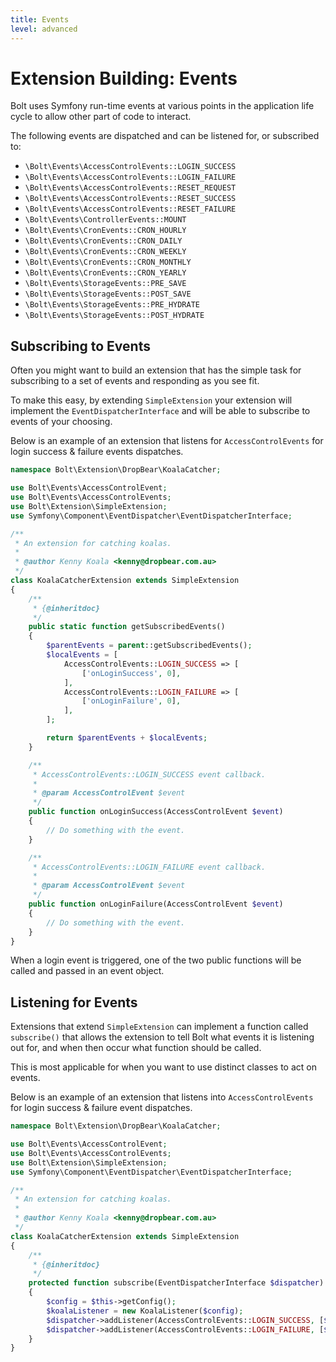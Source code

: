 ```yaml
---
title: Events
level: advanced
---
```

Extension Building: Events
==========================

Bolt uses Symfony run-time events at various points in the application life
cycle to allow other part of code to interact.

The following events are dispatched and can be listened for, or subscribed to:

  * `\Bolt\Events\AccessControlEvents::LOGIN_SUCCESS`
  * `\Bolt\Events\AccessControlEvents::LOGIN_FAILURE`
  * `\Bolt\Events\AccessControlEvents::RESET_REQUEST`
  * `\Bolt\Events\AccessControlEvents::RESET_SUCCESS`
  * `\Bolt\Events\AccessControlEvents::RESET_FAILURE`
  * `\Bolt\Events\ControllerEvents::MOUNT`
  * `\Bolt\Events\CronEvents::CRON_HOURLY`
  * `\Bolt\Events\CronEvents::CRON_DAILY`
  * `\Bolt\Events\CronEvents::CRON_WEEKLY`
  * `\Bolt\Events\CronEvents::CRON_MONTHLY`
  * `\Bolt\Events\CronEvents::CRON_YEARLY`
  * `\Bolt\Events\StorageEvents::PRE_SAVE`
  * `\Bolt\Events\StorageEvents::POST_SAVE`
  * `\Bolt\Events\StorageEvents::PRE_HYDRATE`
  * `\Bolt\Events\StorageEvents::POST_HYDRATE`


Subscribing to Events
------------------------

Often you might want to build an extension that has the simple task for
subscribing to a set of events and responding as you see fit.

To make this easy, by extending `SimpleExtension` your extension will implement
the `EventDispatcherInterface` and will be able to subscribe to events of your
choosing.

Below is an example of an extension that listens for `AccessControlEvents` for
login success & failure events dispatches.

```php
namespace Bolt\Extension\DropBear\KoalaCatcher;

use Bolt\Events\AccessControlEvent;
use Bolt\Events\AccessControlEvents;
use Bolt\Extension\SimpleExtension;
use Symfony\Component\EventDispatcher\EventDispatcherInterface;

/**
 * An extension for catching koalas.
 *
 * @author Kenny Koala <kenny@dropbear.com.au>
 */
class KoalaCatcherExtension extends SimpleExtension
{
    /**
     * {@inheritdoc}
     */
    public static function getSubscribedEvents()
    {
        $parentEvents = parent::getSubscribedEvents();
        $localEvents = [
            AccessControlEvents::LOGIN_SUCCESS => [
                ['onLoginSuccess', 0],
            ],
            AccessControlEvents::LOGIN_FAILURE => [
                ['onLoginFailure', 0],
            ],
        ];

        return $parentEvents + $localEvents;
    }

    /**
     * AccessControlEvents::LOGIN_SUCCESS event callback.
     *
     * @param AccessControlEvent $event
     */
    public function onLoginSuccess(AccessControlEvent $event)
    {
        // Do something with the event.
    }

    /**
     * AccessControlEvents::LOGIN_FAILURE event callback.
     *
     * @param AccessControlEvent $event
     */
    public function onLoginFailure(AccessControlEvent $event)
    {
        // Do something with the event.
    }
}
```
When a login event is triggered, one of the two public functions will be called
and passed in an event object.


Listening for Events
------------------------

Extensions that extend `SimpleExtension` can implement a function called
`subscribe()` that allows the extension to tell Bolt what events it is
listening out for, and when then occur what function should be called.

This is most applicable for when you want to use distinct classes to act on events.

Below is an example of an extension that listens into `AccessControlEvents` for
login success & failure event dispatches.

```php
namespace Bolt\Extension\DropBear\KoalaCatcher;

use Bolt\Events\AccessControlEvent;
use Bolt\Events\AccessControlEvents;
use Bolt\Extension\SimpleExtension;
use Symfony\Component\EventDispatcher\EventDispatcherInterface;

/**
 * An extension for catching koalas.
 *
 * @author Kenny Koala <kenny@dropbear.com.au>
 */
class KoalaCatcherExtension extends SimpleExtension
{
    /**
     * {@inheritdoc}
     */
    protected function subscribe(EventDispatcherInterface $dispatcher)
    {
        $config = $this->getConfig();
        $koalaListener = new KoalaListener($config);
        $dispatcher->addListener(AccessControlEvents::LOGIN_SUCCESS, [$koalaListener, 'onLoginSuccess']);
        $dispatcher->addListener(AccessControlEvents::LOGIN_FAILURE, [$koalaListener, 'onLoginFailure']);
    }
}
```
